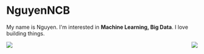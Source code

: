 # NguyenNCB

My name is Nguyen. I'm interested in **Machine Learning, Big Data**. I love building things.

<a href="#">
<img align='left' src="https://github-readme-stats.vercel.app/api?username=nguyenng1802&show_icons=true&theme=gradient">
<img align='right' src="https://github-readme-stats.vercel.app/api/top-langs/?username=nguyenng1802&layout=compact&theme=default">
</a>


